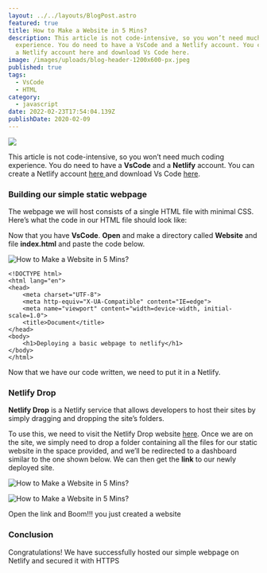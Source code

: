 ```yaml
---
layout: ../../layouts/BlogPost.astro
featured: true
title: How to Make a Website in 5 Mins?
description: This article is not code-intensive, so you won’t need much coding
  experience. You do need to have a VsCode and a Netlify account. You can create
  a Netlify account here and download Vs Code here.
image: /images/uploads/blog-header-1200x600-px.jpeg
published: true
tags:
  - VsCode
  - HTML
category:
  - javascript
date: 2022-02-23T17:54:04.139Z
publishDate: 2020-02-09
---
```

![](/images/uploads/blog-header-1200x600-px.jpeg)



This article is not code-intensive, so you won’t need much coding experience. You do need to have a **VsCode** and a **Netlify** account. You can create a Netlify account [here ](https://app.netlify.com/)and download Vs Code [here](https://code.visualstudio.com/).



### **Building our simple static webpage**

The webpage we will host consists of a single HTML file with minimal CSS. Here’s what the code in our HTML file should look like:

Now that you have **VsCode**. **Open** and make a directory called **Website** and file **index.html** and paste the code below.



![How to Make a Website in 5 Mins?](/images/uploads/vscode.jpg)

```
<!DOCTYPE html>
<html lang="en">
<head>
    <meta charset="UTF-8">
    <meta http-equiv="X-UA-Compatible" content="IE=edge">
    <meta name="viewport" content="width=device-width, initial-scale=1.0">
    <title>Document</title>
</head>
<body>
    <h1>Deploying a basic webpage to netlify</h1> 
</body>
</html>
```





Now that we have our code written, we need to put it in a Netlify.





### **Netlify Drop**

**Netlify Drop** is a Netlify service that allows developers to host their sites by simply dragging and dropping the site’s folders.

To use this, we need to visit the Netlify Drop website [here](https://app.netlify.com/drop). Once we are on the site, we simply need to drop a folder containing all the files for our static website in the space provided, and we’ll be redirected to a dashboard similar to the one shown below. We can then get the **link** to our newly deployed site.



![How to Make a Website in 5 Mins?](/images/uploads/drop.jpg)

![How to Make a Website in 5 Mins?](/images/uploads/dashboard.jpg)

 Open the link and Boom!!! you just created a website





### **Conclusion**

Congratulations! We have successfully hosted our simple webpage on Netlify and secured it with HTTPS